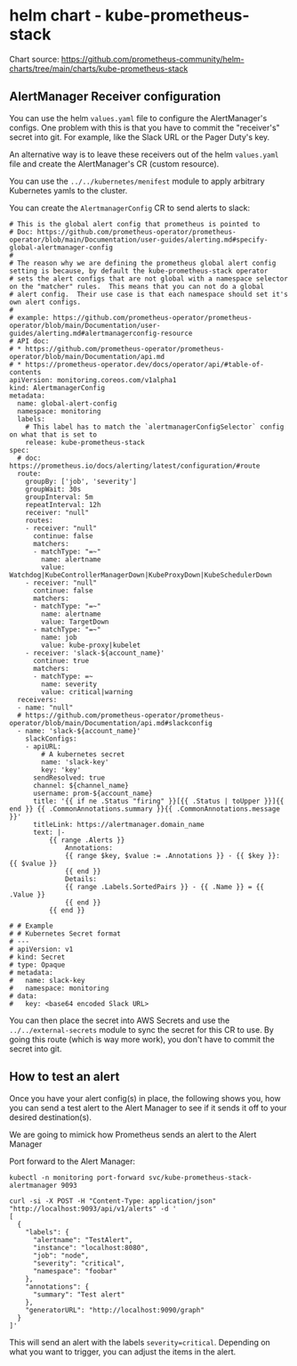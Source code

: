# helm chart - kube-prometheus-stack

Chart source: https://github.com/prometheus-community/helm-charts/tree/main/charts/kube-prometheus-stack

## AlertManager Receiver configuration
You can use the helm `values.yaml` file to configure the AlertManager's configs.  One problem with this
is that you have to commit the "receiver's" secret into git.  For example, like the Slack URL or the
Pager Duty's key.

An alternative way is to leave these receivers out of the helm `values.yaml` file and create the
AlertManager's CR (custom resource).

You can use the `../../kubernetes/menifest` module to apply arbitrary Kubernetes yamls to the cluster.

You can create the `AlertmanagerConfig` CR to send alerts to slack:
```
# This is the global alert config that prometheus is pointed to
# Doc: https://github.com/prometheus-operator/prometheus-operator/blob/main/Documentation/user-guides/alerting.md#specify-global-alertmanager-config
#
# The reason why we are defining the prometheus global alert config setting is because, by default the kube-prometheus-stack operator
# sets the alert configs that are not global with a namespace selector on the "matcher" rules.  This means that you can not do a global
# alert config.  Their use case is that each namespace should set it's own alert configs.
#
# example: https://github.com/prometheus-operator/prometheus-operator/blob/main/Documentation/user-guides/alerting.md#alertmanagerconfig-resource
# API doc: 
# * https://github.com/prometheus-operator/prometheus-operator/blob/main/Documentation/api.md
# * https://prometheus-operator.dev/docs/operator/api/#table-of-contents
apiVersion: monitoring.coreos.com/v1alpha1
kind: AlertmanagerConfig
metadata:
  name: global-alert-config
  namespace: monitoring
  labels:
    # This label has to match the `alertmanagerConfigSelector` config on what that is set to
    release: kube-prometheus-stack
spec:
  # doc: https://prometheus.io/docs/alerting/latest/configuration/#route
  route:
    groupBy: ['job', 'severity']
    groupWait: 30s
    groupInterval: 5m
    repeatInterval: 12h
    receiver: "null"
    routes:
    - receiver: "null"
      continue: false
      matchers:
      - matchType: "=~"
        name: alertname
        value: Watchdog|KubeControllerManagerDown|KubeProxyDown|KubeSchedulerDown
    - receiver: "null"
      continue: false
      matchers:
      - matchType: "=~"
        name: alertname
        value: TargetDown
      - matchType: "=~"
        name: job
        value: kube-proxy|kubelet
    - receiver: 'slack-${account_name}'
      continue: true
      matchers:
      - matchType: =~
        name: severity
        value: critical|warning
  receivers:
  - name: "null"
  # https://github.com/prometheus-operator/prometheus-operator/blob/main/Documentation/api.md#slackconfig
  - name: 'slack-${account_name}'
    slackConfigs:
    - apiURL:
        # A kubernetes secret
        name: 'slack-key'
        key: 'key'
      sendResolved: true
      channel: ${channel_name}
      username: prom-${account_name}
      title: '{{ if ne .Status "firing" }}[{{ .Status | toUpper }}]{{ end }} {{ .CommonAnnotations.summary }}{{ .CommonAnnotations.message }}'
      titleLink: https://alertmanager.domain_name
      text: |-
          {{ range .Alerts }}
              Annotations:
              {{ range $key, $value := .Annotations }} - {{ $key }}: {{ $value }}
              {{ end }}
              Details:
              {{ range .Labels.SortedPairs }} - {{ .Name }} = {{ .Value }}
              {{ end }}
          {{ end }}

# # Example
# # Kubernetes Secret format
# ---
# apiVersion: v1
# kind: Secret
# type: Opaque
# metadata:
#   name: slack-key
#   namespace: monitoring
# data:
#   key: <base64 encoded Slack URL>
```

You can then place the secret into AWS Secrets and use the `../../external-secrets` module to 
sync the secret for this CR to use.  By going this route (which is way more work), you don't
have to commit the secret into git.

## How to test an alert
Once you have your alert config(s) in place, the following shows you, how you can send a test alert to the Alert Manager to see if it sends it off to your desired destination(s).

We are going to mimick how Prometheus sends an alert to the Alert Manager

Port forward to the Alert Manager:
```
kubectl -n monitoring port-forward svc/kube-prometheus-stack-alertmanager 9093
```



```
curl -si -X POST -H "Content-Type: application/json" "http://localhost:9093/api/v1/alerts" -d '
[
  {
    "labels": {
      "alertname": "TestAlert",
      "instance": "localhost:8080",
      "job": "node",
      "severity": "critical",
      "namespace": "foobar"
    },
    "annotations": {
      "summary": "Test alert"
    },
    "generatorURL": "http://localhost:9090/graph"
  }
]'
```

This will send an alert with the labels `severity=critical`.  Depending on what you want to trigger, you can adjust the items in the alert.
